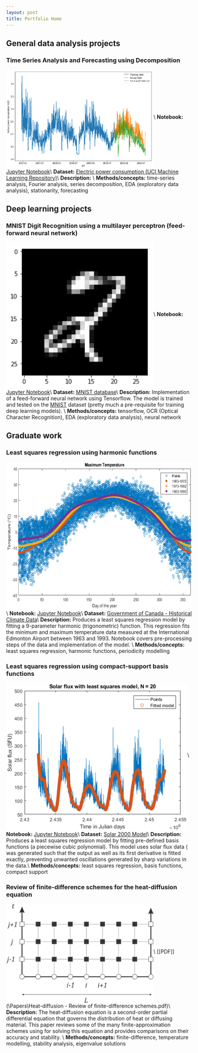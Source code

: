 ```yaml
---
layout: post
title: Portfolio Home
---
```


## General data analysis projects

### Time Series Analysis and Forecasting using Decomposition
<img src= "\images\ts_decomposition.png" width = "400" align = "middle">\\
**Notebook:** [Jupyter Notebook](https://nbviewer.jupyter.org/github/oliver-ong/oliver-ong.github.io/blob/master/Notebooks/ts_decomposition.ipynb)\\
**Dataset:** [Electric power consumption (UCI Machine Learning Repository)](https://archive.ics.uci.edu/ml/datasets/individual+household+electric+power+consumption)\\
**Description:** \\
**Methods/concepts:** time-series analysis, Fourier analysis, series decomposition, EDA (exploratory data analysis), stationarity, forecasting 

## Deep learning projects 

### MNIST Digit Recognition using a multilayer perceptron (feed-forward neural network)
<img src= "\images\mlp_mnist.png" width = "400" align = "middle">\\
**Notebook:** [Jupyter Notebook](https://nbviewer.jupyter.org/github/oliver-ong/oliver-ong.github.io/blob/master/Notebooks/mlp_mnist.ipynb)\\
**Dataset:** [MNIST database](https://datahack.analyticsvidhya.com/contest/practice-problem-identify-the-digits/)\\
**Description:** Implementation of a feed-forward neural network using Tensorflow. The model is trained and tested on the [MNIST](http://yann.lecun.com/exdb/mnist/) dataset (pretty much a pre-requisite for training deep learning models). \\
**Methods/concepts:** tensorflow, OCR (Optical Character Recognition), EDA (exploratory data analysis), neural network


## Graduate work

### Least squares regression using harmonic functions 
<img src= "\images\ls_harmonic.png" height = "400" align = "middle">\\
**Notebook:** [Jupyter Notebook](https://nbviewer.jupyter.org/github/oliver-ong/oliver-ong.github.io/blob/master/Notebooks/ls_harmonic.ipynb)\\
**Dataset:** [Government of Canada - Historical Climate Data](http://climate.weather.gc.ca/historical_data/search_historic_data_e.html)\\
**Description:** Produces a least squares regression model by fitting a 9-parameter harmonic (trigonometric) function. This regression fits the minimum and maximum temperature data measured at the International Edmonton Airport between 1963 and 1993. Notebook covers pre-processing steps of the data and implementation of the model. \\
**Methods/concepts:** least squares regression, harmonic functions, periodicity modelling

### Least squares regression using compact-support basis functions
<img src= "\images\ls_basis_compact.png" height = "400" align = "middle">\\
**Notebook:** [Jupyter Notebook](https://nbviewer.jupyter.org/github/oliver-ong/oliver-ong.github.io/blob/master/Notebooks/ls_basis_compact.ipynb)\\
**Dataset:** [Solar 2000 Model](https://www.ngdc.noaa.gov/stp/solar/solaruv.html)\\
**Description:** Produces a least squares regression model by fitting pre-defined basis functions (a piecewise cubic polynomial). This model uses solar flux data ( was generated such that the output as well as its first derivative is fitted exactly, preventing unwanted oscillations generated by sharp variations in the data.\\
**Methods/concepts:** least squares regression, basis functions, compact support

### Review of finite-difference schemes for the heat-diffusion equation 
<img src= "\images\mesh.png" width = "400" align = "middle">\\
[[PDF]](\Papers\Heat-diffusion - Review of finite-difference schemes.pdf)\\
**Description:** The heat-diffusion equation is a second-order partial differential equation that governs the distribution of heat or diffusing material. This paper reviews some of the many finite-approximation schemes using for solving this equation and provides comparisons on their accuracy and stability. \\
**Methods/concepts:** finite-difference, temperature modelling, stability analysis, eigenvalue solutions